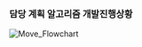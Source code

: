 ### 담당 계획 알고리즘 개발진행상황

![Move_Flowchart](https://user-images.githubusercontent.com/101384306/168828244-10f6dd0f-a5c2-4787-a8b0-b123c227d1d0.jpg)
